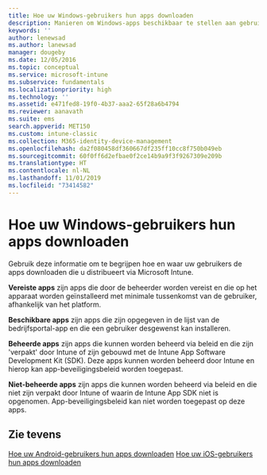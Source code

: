 ```yaml
---
title: Hoe uw Windows-gebruikers hun apps downloaden
description: Manieren om Windows-apps beschikbaar te stellen aan gebruikers
keywords: ''
author: lenewsad
ms.author: lanewsad
manager: dougeby
ms.date: 12/05/2016
ms.topic: conceptual
ms.service: microsoft-intune
ms.subservice: fundamentals
ms.localizationpriority: high
ms.technology: ''
ms.assetid: e471fed8-19f0-4b37-aaa2-65f28a6b4794
ms.reviewer: aanavath
ms.suite: ems
search.appverid: MET150
ms.custom: intune-classic
ms.collection: M365-identity-device-management
ms.openlocfilehash: da2f080458df360667df235ff10cc8f750b049eb
ms.sourcegitcommit: 60f0ff6d2efbae0f2ce14b9a9f3f9267309e209b
ms.translationtype: HT
ms.contentlocale: nl-NL
ms.lasthandoff: 11/01/2019
ms.locfileid: "73414582"
---
```

# <a name="how-your-windows-users-get-their-apps"></a>Hoe uw Windows-gebruikers hun apps downloaden

Gebruik deze informatie om te begrijpen hoe en waar uw gebruikers de apps downloaden die u distribueert via Microsoft Intune.

**Vereiste apps** zijn apps die door de beheerder worden vereist en die op het apparaat worden geïnstalleerd met minimale tussenkomst van de gebruiker, afhankelijk van het platform.

**Beschikbare apps** zijn apps die zijn opgegeven in de lijst van de bedrijfsportal-app en die een gebruiker desgewenst kan installeren.

**Beheerde apps** zijn apps die kunnen worden beheerd via beleid en die zijn 'verpakt' door Intune of zijn gebouwd met de Intune App Software Development Kit (SDK). Deze apps kunnen worden beheerd door Intune en hierop kan app-beveiligingsbeleid worden toegepast.

**Niet-beheerde apps** zijn apps die kunnen worden beheerd via beleid en die niet zijn verpakt door Intune of waarin de Intune App SDK niet is opgenomen. App-beveiligingsbeleid kan niet worden toegepast op deze apps.

## <a name="see-also"></a>Zie tevens

[Hoe uw Android-gebruikers hun apps downloaden](end-user-apps-android.md)
[Hoe uw iOS-gebruikers hun apps downloaden](end-user-apps-android.md)
